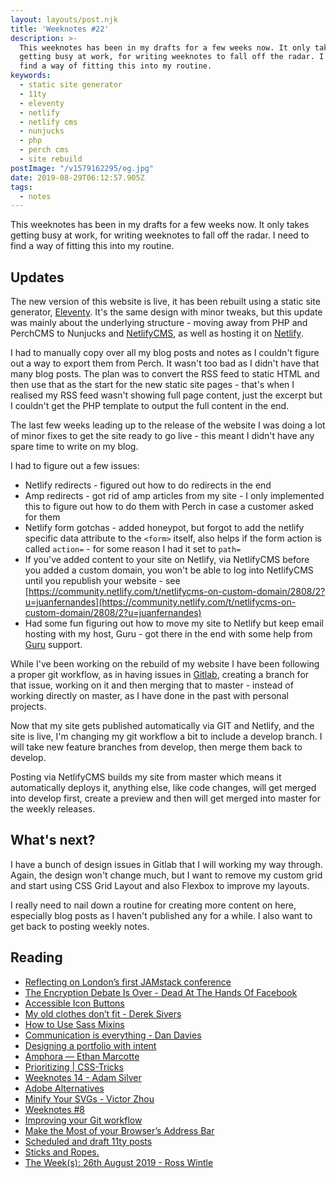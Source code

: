 ```yaml
---
layout: layouts/post.njk
title: 'Weeknotes #22'
description: >-
  This weeknotes has been in my drafts for a few weeks now. It only takes
  getting busy at work, for writing weeknotes to fall off the radar. I need to
  find a way of fitting this into my routine.
keywords:
  - static site generator
  - 11ty
  - eleventy
  - netlify
  - netlify cms
  - nunjucks
  - php
  - perch cms
  - site rebuild
postImage: "/v1579162295/og.jpg"
date: 2019-08-29T06:12:57.905Z
tags:
  - notes
---
```

This weeknotes has been in my drafts for a few weeks now. It only takes getting busy at work, for writing weeknotes to fall off the radar. I need to find a way of fitting this into my routine.

## Updates

The new version of this website is live, it has been rebuilt using a static site generator, [Eleventy](https://www.11ty.dev/). It's the same design with minor tweaks, but this update was mainly about the underlying structure - moving away from PHP and PerchCMS to Nunjucks and [NetlifyCMS](https://netlifycms.org), as well as hosting it on [Netlify](https://www.netlify.com).

I had to manually copy over all my blog posts and notes as I couldn't figure out a way to export them from Perch. It wasn't too bad as I didn't have that many blog posts. The plan was to convert the RSS feed to static HTML and then use that as the start for the new static site pages - that's when I realised my RSS feed wasn't showing full page content, just the excerpt but I couldn't get the PHP template to output the full content in the end.

The last few weeks leading up to the release of the website I was doing a lot of minor fixes to get the site ready to go live - this meant I didn't have any spare time to write on my blog.

I had to figure out a few issues:

* Netlify redirects - figured out how to do redirects in the end
* Amp redirects - got rid of amp articles from my site - I only implemented this to figure out how to do them with Perch in case a customer asked for them
* Netlify form gotchas - added honeypot, but forgot to add the netlify specific data attribute to the `<form>` itself, also helps if the form action is called `action=` - for some reason I had it set to `path=`
* If you've added content to your site on Netlify, via NetlifyCMS before you added a custom domain, you won't be able to log into NetlifyCMS until you republish your website - see [https://community.netlify.com/t/netlifycms-on-custom-domain/2808/2?u=juanfernandes](https://community.netlify.com/t/netlifycms-on-custom-domain/2808/2?u=juanfernandes)
* Had some fun figuring out how to move my site to Netlify but keep email hosting with my host, Guru - got there in the end with some help from [Guru](https://my.guru.co.uk/aff.php?aff=6526
) support.

While I've been working on the rebuild of my website I have been following a proper git workflow, as in having issues in [Gitlab](https://gitlab.com), creating a branch for that issue, working on it and then merging that to master - instead of working directly on master, as I have done in the past with personal projects.

Now that my site gets published automatically via GIT and Netlify, and the site is live, I'm changing my git workflow a bit to include a develop branch. I will take new feature branches from develop, then merge them back to develop.

Posting via NetlifyCMS builds my site from master which means it automatically deploys it, anything else, like code changes, will get merged into develop first, create a preview and then will get merged into master for the weekly releases.

## What's next?
I have a bunch of design issues in Gitlab that I will working my way through. Again, the design won't change much, but I want to remove my custom grid and start using CSS Grid Layout and also Flexbox to improve my layouts.

I really need to nail down a routine for creating more content on here, especially blog posts as I haven't published any for a while. I also want to get back to posting weekly notes.

## Reading
- [Reflecting on London’s first JAMstack conference](https://dev.to/philhawksworth/reflecting-on-london-s-first-jamstack-conference-13e9 "Reflecting on London’s first JAMstack conference")
- [The Encryption Debate Is Over - Dead At The Hands Of Facebook](https://www.forbes.com/sites/kalevleetaru/2019/07/26/the-encryption-debate-is-over-dead-at-the-hands-of-facebook/ "The Encryption Debate Is Over - Dead At The Hands Of Facebook")
- [Accessible Icon Buttons](https://sarasoueidan.com/blog/accessible-icon-buttons/ "Accessible Icon Buttons")
- [My old clothes don’t fit - Derek Sivers](https://sive.rs/clothes "My old clothes don’t fit | Derek Sivers")
- [How to Use Sass Mixins](http://scotch.io/tutorials/how-to-use-sass-mixins "How to Use Sass Mixins")
- [Communication is everything - Dan Davies](https://www.dan-davies.co.uk/communication-is-everything "Communication is everything - Dan Davies")
- [Designing a portfolio with intent](https://medium.com/@andrewcouldwell/designing-a-portfolio-with-intent-e5a74de9722 "Designing a portfolio with intent")
- [Amphora — Ethan Marcotte](https://ethanmarcotte.com/wrote/amphora/ "Amphora — Ethan Marcotte")
- [Prioritizing | CSS-Tricks](https://css-tricks.com/prioritizing/ "Prioritizing | CSS-Tricks")
- [Weeknotes 14 - Adam Silver](https://adamsilver.io/weeknotes/14/ "Weeknotes 14 - Adam Silver")
- [Adobe Alternatives](http://brendandawes.com/blog/adobe-alterntives "Adobe Alternatives")
- [Minify Your SVGs - Victor Zhou](https://victorzhou.com/blog/minify-svgs/ "Minify Your SVGs - Victor Zhou")
- [Weeknotes #8](https://daverupert.com/2019/08/weeknotes-8/ "Weeknotes #8")
- [Improving your Git workflow](https://dev.to/christopherkade/improving-your-git-workflow-176j "Improving your Git workflow")
- [Make the Most of your Browser’s Address Bar](https://thoughtbot.com/blog/make-the-most-of-your-browser-s-address-bar "Make the Most of your Browser’s Address Bar")
- [Scheduled and draft 11ty posts](https://remysharp.com/2019/06/26/scheduled-and-draft-11ty-posts "Scheduled and draft 11ty posts")
- [Sticks and Ropes.](https://daverupert.com/2019/08/sticks-and-ropes/ "Sticks and Ropes.")
- [The Week(s): 26th August 2019 - Ross Wintle](https://rosswintle.uk/2019/08/the-weeks-26th-august-2019/ "The Week(s): 26th August 2019 - Ross Wintle")
